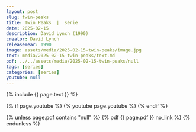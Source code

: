 ```yaml
---
layout: post
slug: twin-peaks
title: Twin Peaks  |  série
date: 2025-02-15
description: David Lynch (1990)
creator: David Lynch
releaseYear: 1990
image: assets/media/2025-02-15-twin-peaks/image.jpg
text: media/2025-02-15-twin-peaks/text.md
pdf: ../../assets/media/2025-02-15-twin-peaks/null
tags: [series]
categories: [series]
youtube: null
---
```


{% include  {{ page.text }} %}

{% if page.youtube %}
  {% youtube page.youtube %}
{% endif %}

{% unless page.pdf contains "null" %}
  {% pdf {{ page.pdf }} no_link %}
{% endunless %}

